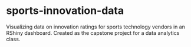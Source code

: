 # sports-innovation-data

Visualizing data on innovation ratings for sports technology vendors in an RShiny dashboard. Created as the capstone project for a data analytics class.
